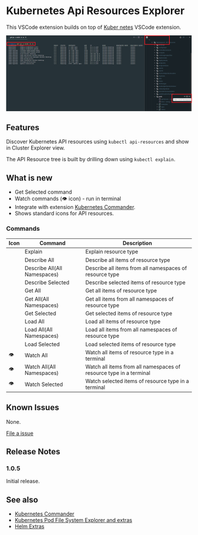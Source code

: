 # Kubernetes Api Resources Explorer

This VSCode extension builds on top of [Kuber netes](https://marketplace.visualstudio.com/items?itemName=ms-kubernetes-tools.vscode-kubernetes-tools) VSCode extension.

![API Resources in Cluster Explorer view](images/vscode-kubernetes-api-resources.png)

## Features

Discover Kubernetes API resources using `kubectl api-resources` and show in Cluster Explorer view.

The API Resource tree is built by drilling down using `kubectl explain`.

## What is new

- Get Selected command
- Watch commands (👁 icon) - run in terminal
- Integrate with extension [Kubernetes Commander](https://marketplace.visualstudio.com/items?itemName=sandipchitale.vscode-kubernetes-commander-editor).
- Shows standard icons for API resources.

### Commands

|Icon|Command|Description|
|-|-|-|
||Explain|Explain resource type|
||Describe All|Describe all items of resource type|
||Describe All(All Namespaces)|Describe all items from all namespaces of resource type|
||Describe Selected|Describe selected items of resource type|
||Get All|Get all items of resource type|
||Get All(All Namespaces)|Get all items from all namespaces of resource type|
||Get Selected|Get selected items of resource type|
||Load All|Load all items of resource type|
||Load All(All Namespaces)|Load all items from all namespaces of resource type|
||Load Selected|Load selected items of resource type|
|👁| Watch All |Watch all items of resource type in a terminal|
|👁|Watch All(All Namespaces)|Watch all items from all namespaces of resource type  in a terminal|
|👁|Watch Selected|Watch selected items of resource type in a terminal|

## Known Issues

None.

[File a issue](https://github.com/sandipchitale/vscode-kubernetes-api-resources/issues)

## Release Notes

### 1.0.5

Initial release.

## See also

- [Kubernetes Commander](https://marketplace.visualstudio.com/items?itemName=sandipchitale.vscode-kubernetes-commander-editor)
- [Kubernetes Pod File System Explorer and extras](https://marketplace.visualstudio.com/items?itemName=sandipchitale.kubernetes-file-system-explorer)
- [Helm Extras](https://marketplace.visualstudio.com/items?itemName=sandipchitale.vscode-kubernetes-helm-extras)

